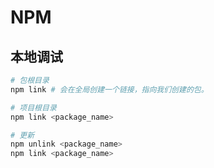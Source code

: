 # NPM

## 本地调试

```bash
# 包根目录
npm link # 会在全局创建一个链接，指向我们创建的包。

# 项目根目录
npm link <package_name>

# 更新
npm unlink <package_name>
npm link <package_name>
```
